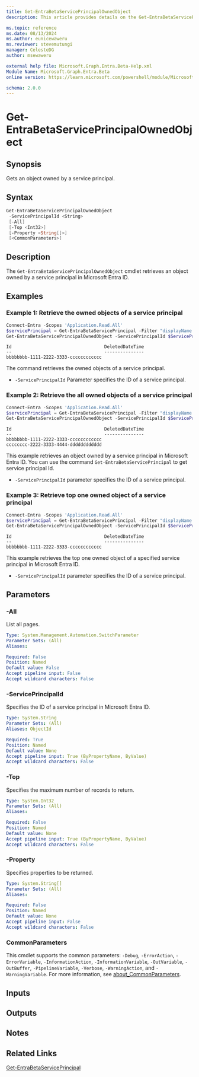 ```yaml
---
title: Get-EntraBetaServicePrincipalOwnedObject
description: This article provides details on the Get-EntraBetaServicePrincipalOwnedObject command.

ms.topic: reference
ms.date: 08/13/2024
ms.author: eunicewaweru
ms.reviewer: stevemutungi
manager: CelesteDG
author: msewaweru

external help file: Microsoft.Graph.Entra.Beta-Help.xml
Module Name: Microsoft.Graph.Entra.Beta
online version: https://learn.microsoft.com/powershell/module/Microsoft.Graph.Entra.Beta/Get-EntraBetaServicePrincipalOwnedObject

schema: 2.0.0
---
```


# Get-EntraBetaServicePrincipalOwnedObject

## Synopsis

Gets an object owned by a service principal.

## Syntax

```powershell
Get-EntraBetaServicePrincipalOwnedObject
 -ServicePrincipalId <String>
 [-All]
 [-Top <Int32>]
 [-Property <String[]>]
 [<CommonParameters>]
```

## Description

The `Get-EntraBetaServicePrincipalOwnedObject` cmdlet retrieves an object owned by a service principal in Microsoft Entra ID.

## Examples

### Example 1: Retrieve the owned objects of a service principal

```powershell
Connect-Entra -Scopes 'Application.Read.All'
$servicePrincipal = Get-EntraBetaServicePrincipal -Filter "displayName eq 'Helpdesk Application'"
Get-EntraBetaServicePrincipalOwnedObject -ServicePrincipalId $ServicePrincipal.Id
```

```Output
Id                                   DeletedDateTime
--                                   ---------------
bbbbbbbb-1111-2222-3333-cccccccccccc
```

The command retrieves the owned objects of a service principal.

- `-ServicePrincipalId` Parameter specifies the ID of a service principal.

### Example 2: Retrieve the all owned objects of a service principal

```powershell
Connect-Entra -Scopes 'Application.Read.All'
$servicePrincipal = Get-EntraBetaServicePrincipal -Filter "displayName eq 'Helpdesk Application'"
Get-EntraBetaServicePrincipalOwnedObject -ServicePrincipalId $ServicePrincipal.Id -All
```

```Output
Id                                   DeletedDateTime
--                                   ---------------
bbbbbbbb-1111-2222-3333-cccccccccccc
cccccccc-2222-3333-4444-dddddddddddd
```

This example retrieves an object owned by a service principal in Microsoft Entra ID. You can use the command `Get-EntraBetaServicePrincipal` to get service principal Id.

- `-ServicePrincipalId` parameter specifies the ID of a service principal.

### Example 3: Retrieve top one owned object of a service principal

```powershell
Connect-Entra -Scopes 'Application.Read.All'
$servicePrincipal = Get-EntraBetaServicePrincipal -Filter "displayName eq 'Helpdesk Application'"
Get-EntraBetaServicePrincipalOwnedObject -ServicePrincipalId $ServicePrincipal.Id -Top 1
```

```Output
Id                                   DeletedDateTime
--                                   ---------------
bbbbbbbb-1111-2222-3333-cccccccccccc
```

This example retrieves the top one owned object of a specified service principal in Microsoft Entra ID.

- `-ServicePrincipalId` parameter specifies the ID of a service principal.

## Parameters

### -All

List all pages.

```yaml
Type: System.Management.Automation.SwitchParameter
Parameter Sets: (All)
Aliases:

Required: False
Position: Named
Default value: False
Accept pipeline input: False
Accept wildcard characters: False
```

### -ServicePrincipalId

Specifies the ID of a service principal in Microsoft Entra ID.

```yaml
Type: System.String
Parameter Sets: (All)
Aliases: ObjectId

Required: True
Position: Named
Default value: None
Accept pipeline input: True (ByPropertyName, ByValue)
Accept wildcard characters: False
```

### -Top

Specifies the maximum number of records to return.

```yaml
Type: System.Int32
Parameter Sets: (All)
Aliases:

Required: False
Position: Named
Default value: None
Accept pipeline input: True (ByPropertyName, ByValue)
Accept wildcard characters: False
```

### -Property

Specifies properties to be returned.

```yaml
Type: System.String[]
Parameter Sets: (All)
Aliases:

Required: False
Position: Named
Default value: None
Accept pipeline input: False
Accept wildcard characters: False
```

### CommonParameters

This cmdlet supports the common parameters: `-Debug`, `-ErrorAction`, `-ErrorVariable`, `-InformationAction`, `-InformationVariable`, `-OutVariable`, `-OutBuffer`, `-PipelineVariable`, `-Verbose`, `-WarningAction`, and `-WarningVariable`. For more information, see [about_CommonParameters](https://go.microsoft.com/fwlink/?LinkID=113216).

## Inputs

## Outputs

## Notes

## Related Links

[Get-EntraBetaServicePrincipal](Get-EntraBetaServicePrincipal.md)

